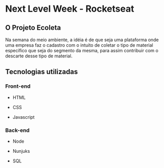 # Next Level Week - Rocketseat

## O Projeto Ecoleta

Na semana do meio ambiente, a idéia é de que seja uma plataforma onde uma empresa faz o cadastro com o intuito de coletar o tipo de material específico que seja do segmento da mesma, para assim contribuir com o descarte desse tipo de material.

## Tecnologias utilizadas

### Front-end

 * HTML

 * CSS

 * Javascript

### Back-end

 * Node

 * Nunjuks

 * SQL


